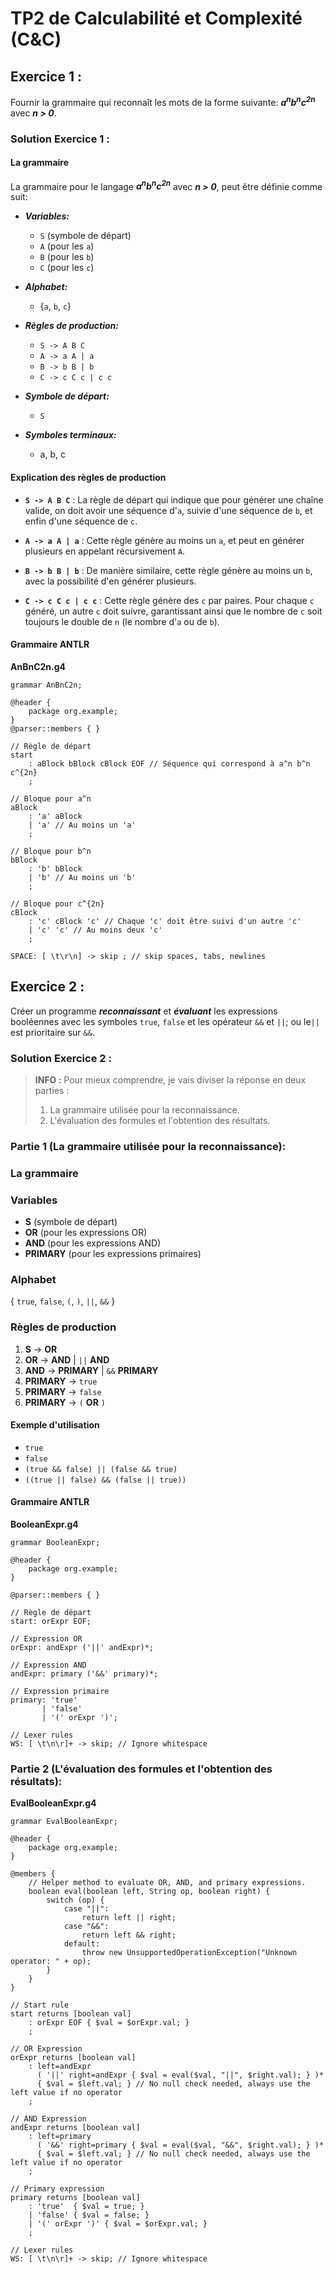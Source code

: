 # TP2 de Calculabilité et Complexité (C&C)

## Exercice 1 :

Fournir la grammaire qui reconnaît les mots de la forme suivante: **_a<sup>n</sup>b<sup>n</sup>c<sup>2n</sup>_** avec **_n > 0_**.

### Solution Exercice 1 :

#### La grammaire

La grammaire pour le langage **_a<sup>n</sup>b<sup>n</sup>c<sup>2n</sup>_** avec **_n > 0_**, peut être définie comme suit:

* **_Variables:_**
  * `S` (symbole de départ)
  * `A` (pour les `a`)
  * `B` (pour les `b`)
  * `C` (pour les `c`)

* **_Alphabet:_**
  * {`a`, `b`, `c`}

* **_Règles de production:_**
  * `S -> A B C`
  * `A -> a A | a`
  * `B -> b B | b`
  * `C -> c C c | c c`

* **_Symbole de départ:_**
  * `S`

* **_Symboles terminaux:_**
  * a, b, c

#### Explication des règles de production

- **`S -> A B C`** : La règle de départ qui indique que pour générer une chaîne valide, on doit avoir une séquence d'`a`, suivie d'une séquence de `b`, et enfin d'une séquence de `c`.

- **`A -> a A | a`** : Cette règle génère au moins un `a`, et peut en générer plusieurs en appelant récursivement `A`.

- **`B -> b B | b`** : De manière similaire, cette règle génère au moins un `b`, avec la possibilité d'en générer plusieurs.

- **`C -> c C c | c c`** : Cette règle génère des `c` par paires. Pour chaque `c` généré, un autre `c` doit suivre, garantissant ainsi que le nombre de `c` soit toujours le double de `n` (le nombre d'`a` ou de `b`).


#### Grammaire ANTLR

**AnBnC2n.g4**
```
grammar AnBnC2n;

@header {
    package org.example;
}
@parser::members { }

// Règle de départ
start
    : aBlock bBlock cBlock EOF // Séquence qui correspond à a^n b^n c^{2n}
    ;

// Bloque pour a^n
aBlock
    : 'a' aBlock
    | 'a' // Au moins un 'a'
    ;

// Bloque pour b^n
bBlock
    : 'b' bBlock
    | 'b' // Au moins un 'b'
    ;

// Bloque pour c^{2n}
cBlock
    : 'c' cBlock 'c' // Chaque 'c' doit être suivi d'un autre 'c'
    | 'c' 'c' // Au moins deux 'c'
    ;

SPACE: [ \t\r\n] -> skip ; // skip spaces, tabs, newlines
```


## Exercice 2 :

Créer un programme _**reconnaissant**_ et _**évaluant**_ les expressions booléennes avec
les symboles `true`, `false` et les opérateur `&&` et `||`; ou le`||` est prioritaire sur `&&`.

### Solution Exercice 2 :

> **INFO :** Pour mieux comprendre, je vais diviser la réponse en deux parties :
> 1) La grammaire utilisée pour la reconnaissance.
> 2) L'évaluation des formules et l'obtention des résultats.

### Partie 1 (La grammaire utilisée pour la reconnaissance):

### La grammaire

### Variables

- **S** (symbole de départ)
- **OR** (pour les expressions OR)
- **AND** (pour les expressions AND)
- **PRIMARY** (pour les expressions primaires)

### Alphabet

{ `true`, `false`, `(`, `)`, `||`, `&&` }

### Règles de production

1. **S** → **OR**
2. **OR** → **AND** | `||` **AND**
3. **AND** → **PRIMARY** | `&&` **PRIMARY**
4. **PRIMARY** → `true`
5. **PRIMARY** → `false`
6. **PRIMARY** → `(` **OR** `)`

#### Exemple d'utilisation
* `true`
* `false`
* `(true && false) || (false && true)`
* `((true || false) && (false || true))`


#### Grammaire ANTLR

**BooleanExpr.g4**
```
grammar BooleanExpr;

@header {
    package org.example;
}

@parser::members { }

// Règle de départ
start: orExpr EOF;

// Expression OR
orExpr: andExpr ('||' andExpr)*;

// Expression AND
andExpr: primary ('&&' primary)*;

// Expression primaire
primary: 'true'
       | 'false'
       | '(' orExpr ')';

// Lexer rules
WS: [ \t\n\r]+ -> skip; // Ignore whitespace
```

### Partie 2 (L'évaluation des formules et l'obtention des résultats):

**EvalBooleanExpr.g4**
```
grammar EvalBooleanExpr;

@header {
    package org.example;
}

@members {
    // Helper method to evaluate OR, AND, and primary expressions.
    boolean eval(boolean left, String op, boolean right) {
        switch (op) {
            case "||":
                return left || right;
            case "&&":
                return left && right;
            default:
                throw new UnsupportedOperationException("Unknown operator: " + op);
        }
    }
}

// Start rule
start returns [boolean val]
    : orExpr EOF { $val = $orExpr.val; }
    ;

// OR Expression
orExpr returns [boolean val]
    : left=andExpr
      ( '||' right=andExpr { $val = eval($val, "||", $right.val); } )*
      { $val = $left.val; } // No null check needed, always use the left value if no operator
    ;

// AND Expression
andExpr returns [boolean val]
    : left=primary
      ( '&&' right=primary { $val = eval($val, "&&", $right.val); } )*
      { $val = $left.val; } // No null check needed, always use the left value if no operator
    ;

// Primary expression
primary returns [boolean val]
    : 'true'  { $val = true; }
    | 'false' { $val = false; }
    | '(' orExpr ')' { $val = $orExpr.val; }
    ;

// Lexer rules
WS: [ \t\n\r]+ -> skip; // Ignore whitespace

```